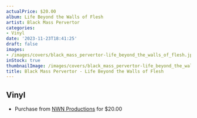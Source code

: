 ```yaml
---
actualPrice: $20.00
album: Life Beyond the Walls of Flesh
artist: Black Mass Pervertor
categories:
- Vinyl
date: '2023-11-23T18:41:25'
draft: false
images:
- /images/covers/black_mass_pervertor-life_beyond_the_walls_of_flesh.jpg
inStock: true
thumbnailImage: /images/covers/black_mass_pervertor-life_beyond_the_walls_of_flesh-thumb.jpg
title: Black Mass Pervertor - Life Beyond the Walls of Flesh
---
```


## Vinyl
* Purchase from [NWN Productions](http://shop.nwnprod.com/index.php?route=product/product&path=75&product_id=19968&sort=pd.name&order=ASC) for $20.00
